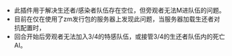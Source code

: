  *	此插件用于解决生还者/感染者队伍存在空位，但旁观者无法M进队伍的问题。
 *	目前在仅在使用了zm发行包的服务器上发现此问题，当服务器加载生还者对抗配置时，
 *	回合开始后旁观者无法加入3/4的特感队伍，或接管3/4的生还者队伍内的死亡AI。

